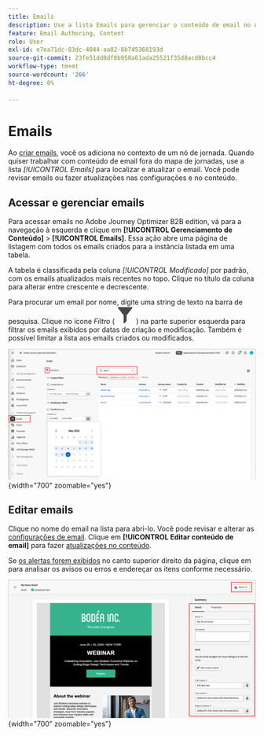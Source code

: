 ```yaml
---
title: Emails
description: Use a lista Emails para gerenciar o conteúdo de email no Adobe Journey Optimizer B2B edition. Você pode facilmente avaliar e atualizar emails em suas jornadas.
feature: Email Authoring, Content
role: User
exl-id: e7ea71dc-83dc-4044-aa02-8b745368193d
source-git-commit: 23fe51dd0df0b958a61ada25521f35d8acd8bcc4
workflow-type: tm+mt
source-wordcount: '266'
ht-degree: 0%

---
```


# Emails

Ao [criar emails](./add-email.md), você os adiciona no contexto de um nó de jornada. Quando quiser trabalhar com conteúdo de email fora do mapa de jornadas, use a lista _[!UICONTROL Emails]_ para localizar e atualizar o email. Você pode revisar emails ou fazer atualizações nas configurações e no conteúdo.

## Acessar e gerenciar emails

Para acessar emails no Adobe Journey Optimizer B2B edition, vá para a navegação à esquerda e clique em **[!UICONTROL Gerenciamento de Conteúdo]** > **[!UICONTROL Emails]**. Essa ação abre uma página de listagem com todos os emails criados para a instância listada em uma tabela.

A tabela é classificada pela coluna _[!UICONTROL Modificado]_ por padrão, com os emails atualizados mais recentes no topo. Clique no título da coluna para alterar entre crescente e decrescente.

Para procurar um email por nome, digite uma string de texto na barra de pesquisa. Clique no ícone _Filtro_ ( ![Ícone Filtro](../assets/do-not-localize/icon-filter.svg) ) na parte superior esquerda para filtrar os emails exibidos por datas de criação e modificação. Também é possível limitar a lista aos emails criados ou modificados.

![Acessar a biblioteca de modelos de email e filtrar por nome e datas](./assets/emails-list-filtered.png){width="700" zoomable="yes"}

## Editar emails

Clique no nome do email na lista para abri-lo. Você pode revisar e alterar as [configurações de email](./add-email.md#define-the-email-settings). Clique em **[!UICONTROL Editar conteúdo de email]** para fazer [atualizações no conteúdo](./email-authoring.md).

Se [os alertas forem exibidos](./add-email.md#check-alerts) no canto superior direito da página, clique em para analisar os avisos ou erros e endereçar os itens conforme necessário.

![Abrir o email para fazer atualizações](./assets/email-open-update.png){width="700" zoomable="yes"}
